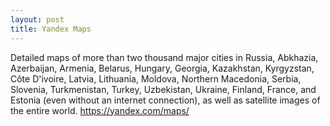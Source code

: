 ```yaml
---
layout: post
title: Yandex Maps
---
```


Detailed maps of more than two thousand major cities in Russia, Abkhazia, Azerbaijan, Armenia, Belarus, Hungary, Georgia, Kazakhstan, Kyrgyzstan, Côte D'ivoire, Latvia, Lithuania, Moldova, Northern Macedonia, Serbia, Slovenia, Turkmenistan, Turkey, Uzbekistan, Ukraine, Finland, France, and Estonia (even without an internet connection), as well as satellite images of the entire world.
<https://yandex.com/maps/>


